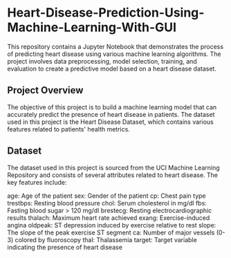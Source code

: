 # Heart-Disease-Prediction-Using-Machine-Learning-With-GUI
This repository contains a Jupyter Notebook that demonstrates the process of predicting heart disease using various machine learning algorithms. The project involves data preprocessing, model selection, training, and evaluation to create a predictive model based on a heart disease dataset.

## Project Overview
The objective of this project is to build a machine learning model that can accurately predict the presence of heart disease in patients. The dataset used in this project is the Heart Disease Dataset, which contains various features related to patients' health metrics.

## Dataset
The dataset used in this project is sourced from the UCI Machine Learning Repository and consists of several attributes related to heart disease. The key features include:

age: Age of the patient
sex: Gender of the patient
cp: Chest pain type
trestbps: Resting blood pressure
chol: Serum cholesterol in mg/dl
fbs: Fasting blood sugar > 120 mg/dl
brestecg: Resting electrocardiographic results
thalach: Maximum heart rate achieved
exang: Exercise-induced angina
oldpeak: ST depression induced by exercise relative to rest
slope: The slope of the peak exercise ST segment
ca: Number of major vessels (0-3) colored by fluoroscopy
thal: Thalassemia
target: Target variable indicating the presence of heart disease
